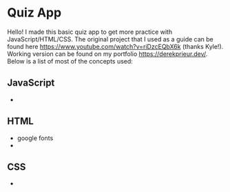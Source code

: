 # Quiz App
Hello! I made this basic quiz app to get more practice with JavaScript/HTML/CSS. The original project that I used as a guide can be found here https://www.youtube.com/watch?v=riDzcEQbX6k (thanks Kyle!). Working version can be found on my portfolio https://derekprieur.dev/. Below is a list of most of the concepts used:
## JavaScript
  - 
  
## HTML
  - google fonts
  - 

## CSS
  - 
